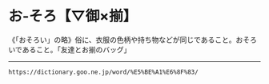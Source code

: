 # お‐そろ【▽御×揃】

《「おそろい」の略》俗に、衣服の色柄や持ち物などが同じであること。おそろいであること。「友達とお揃のバッグ」

---
`https://dictionary.goo.ne.jp/word/%E5%BE%A1%E6%8F%83/`